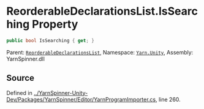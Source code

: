 # ReorderableDeclarationsList.IsSearching Property


```csharp
public bool IsSearching { get; }
```



<div class="class-metadata">

Parent: [`ReorderableDeclarationsList`](/api/csharp/yarn.unity/reorderabledeclarationslist.md), Namespace: [`Yarn.Unity`](/api/csharp/yarn.unity/README.md), Assembly: YarnSpinner.dll
</div>

## Source
Defined in [../YarnSpinner-Unity-Dev/Packages/YarnSpinner/Editor/YarnProgramImporter.cs](https://github.com/YarnSpinnerTool/YarnSpinner-Unity//blob/develop/Editor/YarnProgramImporter.cs#L260), line 260.
